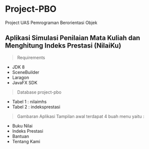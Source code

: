 # Project-PBO
Project UAS Pemrograman Berorientasi Objek 

## Aplikasi Simulasi Penilaian Mata Kuliah dan Menghitung Indeks Prestasi (NilaiKu)

> Requirements
- JDK 8
- SceneBuilder
- Laragon
- JavaFX SDK

> Database project-pbo
- Tabel 1 : nilaimhs
- Tabel 2 : indeksprestasi

> Gambaran Aplikasi
Tampilan awal terdapat 4 buah menu yaitu :
- Buku Nilai
- Indeks Prestasi
- Bantuan
- Tentang Kami
